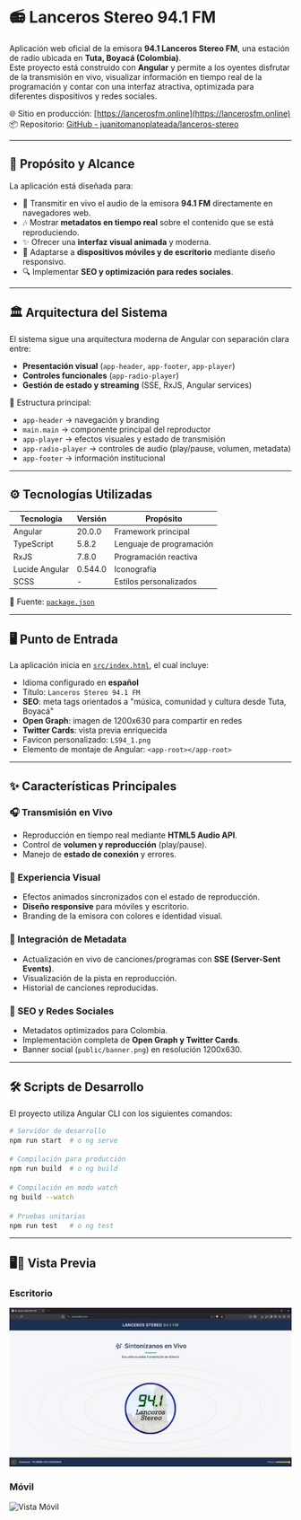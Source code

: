 # 📻 Lanceros Stereo 94.1 FM

Aplicación web oficial de la emisora **94.1 Lanceros Stereo FM**, una estación de radio ubicada en **Tuta, Boyacá (Colombia)**.  
Este proyecto está construido con **Angular** y permite a los oyentes disfrutar de la transmisión en vivo, visualizar información en tiempo real de la programación y contar con una interfaz atractiva, optimizada para diferentes dispositivos y redes sociales.

🌐 Sitio en producción: [https://lancerosfm.online](https://lancerosfm.online)  
📦 Repositorio: [GitHub - juanitomanoplateada/lanceros-stereo](https://github.com/juanitomanoplateada/lanceros-stereo)

---

## 🚀 Propósito y Alcance

La aplicación está diseñada para:

- 📡 Transmitir en vivo el audio de la emisora **94.1 FM** directamente en navegadores web.
- 🎶 Mostrar **metadatos en tiempo real** sobre el contenido que se está reproduciendo.
- ✨ Ofrecer una **interfaz visual animada** y moderna.
- 📱 Adaptarse a **dispositivos móviles y de escritorio** mediante diseño responsivo.
- 🔍 Implementar **SEO y optimización para redes sociales**.

---

## 🏛️ Arquitectura del Sistema

El sistema sigue una arquitectura moderna de Angular con separación clara entre:

- **Presentación visual** (`app-header`, `app-footer`, `app-player`)
- **Controles funcionales** (`app-radio-player`)
- **Gestión de estado y streaming** (SSE, RxJS, Angular services)

📂 Estructura principal:

- `app-header` → navegación y branding  
- `main.main` → componente principal del reproductor  
- `app-player` → efectos visuales y estado de transmisión  
- `app-radio-player` → controles de audio (play/pause, volumen, metadata)  
- `app-footer` → información institucional  

---

## ⚙️ Tecnologías Utilizadas

| Tecnología      | Versión  | Propósito                        |
|-----------------|----------|----------------------------------|
| Angular         | 20.0.0   | Framework principal              |
| TypeScript      | 5.8.2    | Lenguaje de programación         |
| RxJS            | 7.8.0    | Programación reactiva            |
| Lucide Angular  | 0.544.0  | Iconografía                      |
| SCSS            | -        | Estilos personalizados           |

📄 Fuente: [`package.json`](package.json)

---

## 🖥️ Punto de Entrada

La aplicación inicia en [`src/index.html`](src/index.html), el cual incluye:

- Idioma configurado en **español**
- Título: `Lanceros Stereo 94.1 FM`
- **SEO**: meta tags orientados a "música, comunidad y cultura desde Tuta, Boyacá"
- **Open Graph**: imagen de 1200x630 para compartir en redes
- **Twitter Cards**: vista previa enriquecida
- Favicon personalizado: `LS94_1.png`
- Elemento de montaje de Angular: `<app-root></app-root>`

---

## ✨ Características Principales

### 🎧 Transmisión en Vivo
- Reproducción en tiempo real mediante **HTML5 Audio API**.
- Control de **volumen y reproducción** (play/pause).
- Manejo de **estado de conexión** y errores.

### 🎨 Experiencia Visual
- Efectos animados sincronizados con el estado de reproducción.
- **Diseño responsive** para móviles y escritorio.
- Branding de la emisora con colores e identidad visual.

### 📰 Integración de Metadata
- Actualización en vivo de canciones/programas con **SSE (Server-Sent Events)**.
- Visualización de la pista en reproducción.
- Historial de canciones reproducidas.

### 📢 SEO y Redes Sociales
- Metadatos optimizados para Colombia.
- Implementación completa de **Open Graph y Twitter Cards**.
- Banner social (`public/banner.png`) en resolución 1200x630.

---

## 🛠️ Scripts de Desarrollo

El proyecto utiliza Angular CLI con los siguientes comandos:

```bash
# Servidor de desarrollo
npm run start  # o ng serve

# Compilación para producción
npm run build  # o ng build

# Compilación en modo watch
ng build --watch

# Pruebas unitarias
npm run test   # o ng test
```

---

## 🖥️📱 Vista Previa

### Escritorio
![Vista Escritorio](public/desktop-preview.png)

### Móvil
![Vista Móvil](public/screenshots/mobile-preview.png)

